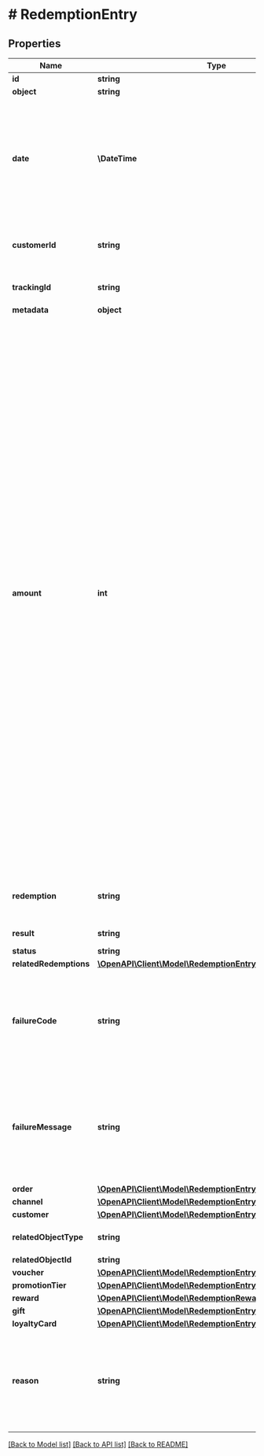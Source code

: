 # # RedemptionEntry

## Properties

Name | Type | Description | Notes
------------ | ------------- | ------------- | -------------
**id** | **string** |  | [optional]
**object** | **string** |  | [optional]
**date** | **\DateTime** | Timestamp representing the date and time when the object was created. The value is shown in the ISO 8601 format. | [optional]
**customerId** | **string** | Unique customer ID of the redeeming customer. | [optional]
**trackingId** | **string** | Hashed customer source ID. | [optional]
**metadata** | **object** |  | [optional]
**amount** | **int** | For gift cards, this is a positive integer in the smallest currency unit (e.g. 100 cents for $1.00) representing the number of redeemed credits. For loyalty cards, this is the number of loyalty points used in the transaction. and For gift cards, this represents the number of the credits restored to the card in the rolledback redemption. The number is a negative integer in the smallest currency unit, e.g. -100 cents for $1.00 added back to the card. For loyalty cards, this represents the number of loyalty points restored to the card in the rolledback redemption. The number is a negative integer. | [optional]
**redemption** | **string** | Unique redemption ID of the parent redemption. | [optional]
**result** | **string** | Redemption result. | [optional]
**status** | **string** |  | [optional]
**relatedRedemptions** | [**\OpenAPI\Client\Model\RedemptionEntryRelatedRedemptions**](RedemptionEntryRelatedRedemptions.md) |  | [optional]
**failureCode** | **string** | If the result is &#x60;FAILURE&#x60;, this parameter will provide a generic reason as to why the redemption failed. | [optional]
**failureMessage** | **string** | If the result is &#x60;FAILURE&#x60;, this parameter will provide a more expanded reason as to why the redemption failed. | [optional]
**order** | [**\OpenAPI\Client\Model\RedemptionEntryOrder**](RedemptionEntryOrder.md) |  | [optional]
**channel** | [**\OpenAPI\Client\Model\RedemptionEntryChannel**](RedemptionEntryChannel.md) |  | [optional]
**customer** | [**\OpenAPI\Client\Model\RedemptionEntryCustomer**](RedemptionEntryCustomer.md) |  | [optional]
**relatedObjectType** | **string** | Defines the related object. | [optional]
**relatedObjectId** | **string** |  | [optional]
**voucher** | [**\OpenAPI\Client\Model\RedemptionEntryVoucher**](RedemptionEntryVoucher.md) |  | [optional]
**promotionTier** | [**\OpenAPI\Client\Model\RedemptionEntryPromotionTier**](RedemptionEntryPromotionTier.md) |  | [optional]
**reward** | [**\OpenAPI\Client\Model\RedemptionRewardResult**](RedemptionRewardResult.md) |  | [optional]
**gift** | [**\OpenAPI\Client\Model\RedemptionEntryGift**](RedemptionEntryGift.md) |  | [optional]
**loyaltyCard** | [**\OpenAPI\Client\Model\RedemptionEntryLoyaltyCard**](RedemptionEntryLoyaltyCard.md) |  | [optional]
**reason** | **string** | System generated cause for the redemption being invalid in the context of the provided parameters. | [optional]

[[Back to Model list]](../../README.md#models) [[Back to API list]](../../README.md#endpoints) [[Back to README]](../../README.md)
